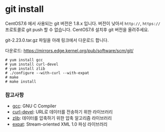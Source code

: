# git install

CentOS7.6 에서 사용되는 git 버전은 1.8.x 입니다.
버전이 낮아서 `http://`, `https://` 프로토콜로 git push 할 수 없습니다.
CentOS7.6 설치후 git 버전을 올려주세요.

git-2.23.0.tar.gz 파일을 아래 링크에서 다운로드 합니다.

다운로드: https://mirrors.edge.kernel.org/pub/software/scm/git/

```
# yum install gcc
# yum install curl-devel
# yum install zlib
# ./configure --with-curl --with-expat
# make
# make install
```

### 참고사항
- [gcc](https://gcc.gnu.org): GNU C Compiler
- [curl-devel](https://curl.haxx.se): URL로 데이터를 전송하기 위한 라이브러리
- [zlib](https://github.com/madler/zlib): 데이터를 압축하기 위한 압축 알고리즘 라이브러리
- [expat](https://github.com/libexpat/libexpat): Stream-oriented XML 1.0 파싱 라이브러리

